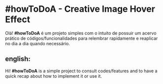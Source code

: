 # #howToDoA - Creative Image Hover Effect

Olá! **#howToDoA** é um projeto simples com o intuito de possuir um acervo prático de códigos/funcionalidades para relembrar rapidamente e reaplicar no dia a dia quando necessário.

## english:
Hi!  **#howToDoA** is a simple project to consult codes/features and to have a quick recap about how to implement it or use it.
